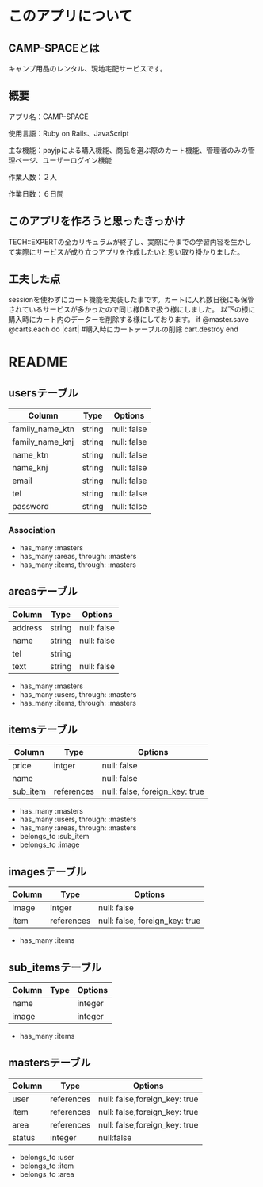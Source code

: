 # このアプリについて

## CAMP-SPACEとは
キャンプ用品のレンタル、現地宅配サービスです。

## 概要
アプリ名：CAMP-SPACE

使用言語：Ruby on Rails、JavaScript

主な機能：payjpによる購入機能、商品を選ぶ際のカート機能、管理者のみの管理ページ、ユーザーログイン機能

作業人数：２人

作業日数：６日間

## このアプリを作ろうと思ったきっかけ
TECH::EXPERTの全カリキュラムが終了し、実際に今までの学習内容を生かして実際にサービスが成り立つアプリを作成したいと思い取り掛かりました。

## 工夫した点
sessionを使わずにカート機能を実装した事です。カートに入れ数日後にも保管されているサービスが多かったので同じ様DBで扱う様にしました。
以下の様に購入時にカート内のデーターを削除する様にしております。
if @master.save
    @carts.each do |cart| #購入時にカートテーブルの削除
    cart.destroy
 end
# README

## usersテーブル

|Column|Type|Options|
|------|----|-------|
|family_name_ktn|string|null: false|
|family_name_knj|string|null: false|
|name_ktn|string|null: false|
|name_knj|string|null: false|
|email|string|null: false|
|tel|string|null: false|
|password|string|null: false|

### Association
- has_many :masters
- has_many :areas, through: :masters
- has_many :items, through: :masters

## areasテーブル
|Column|Type|Options|
|------|----|-------|
|address|string|null: false|
|name|string|null: false|
|tel|string|
|text|string|null: false|

- has_many :masters
- has_many :users, through: :masters
- has_many :items, through: :masters


## itemsテーブル
|Column|Type|Options|
|------|----|-------|
|price|intger|null: false|
|name||null: false|
|sub_item|references|null: false, foreign_key: true|

- has_many :masters
- has_many :users, through: :masters
- has_many :areas, through: :masters
- belongs_to :sub_item
- belongs_to :image

## imagesテーブル
|Column|Type|Options|
|------|----|-------|
|image|intger|null: false|
|item|references|null: false, foreign_key: true|

- has_many :items

## sub_itemsテーブル
|Column|Type|Options|
|------|----|-------|
|name||integer|null: false|
|image||integer|null: false|

- has_many :items

## mastersテーブル
|Column|Type|Options|
|------|----|-------|
|user|references|null: false,foreign_key: true|
|item|references|null: false,foreign_key: true|
|area|references|null: false,foreign_key: true|
|status|integer|null:false|

- belongs_to :user
- belongs_to :item
- belongs_to :area
